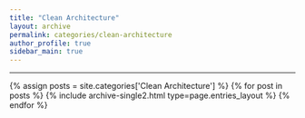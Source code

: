 ```yaml
---
title: "Clean Architecture"
layout: archive
permalink: categories/clean-architecture
author_profile: true
sidebar_main: true
---
```


<!-- 공백이 포함되어 있는 카테고리 이름의 경우 site.categories['a b c'] 이런식으로! -->

***

{% assign posts = site.categories['Clean Architecture'] %}
{% for post in posts %} {% include archive-single2.html type=page.entries_layout %} {% endfor %}